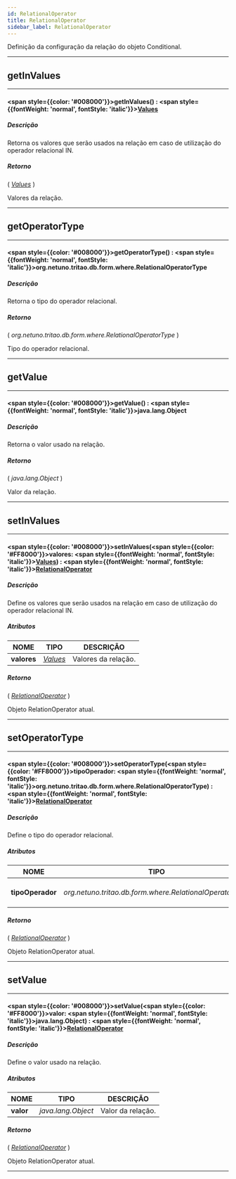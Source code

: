 ```yaml
---
id: RelationalOperator
title: RelationalOperator
sidebar_label: RelationalOperator
---
```


Definição da configuração da relação do objeto Conditional.

---

## getInValues

---

#### <span style={{color: '#008000'}}>getInValues</span>() : <span style={{fontWeight: 'normal', fontStyle: 'italic'}}>[Values](../objects/Values)</span>
##### Descrição

Retorna os valores que serão usados na relação em caso de utilização do operador relacional IN.

##### Retorno

( _[Values](../objects/Values)_ )

Valores da relação.

---

## getOperatorType

---

#### <span style={{color: '#008000'}}>getOperatorType</span>() : <span style={{fontWeight: 'normal', fontStyle: 'italic'}}>org.netuno.tritao.db.form.where.RelationalOperatorType</span>
##### Descrição

Retorna o tipo do operador relacional.

##### Retorno

( _org.netuno.tritao.db.form.where.RelationalOperatorType_ )

Tipo do operador relacional.

---

## getValue

---

#### <span style={{color: '#008000'}}>getValue</span>() : <span style={{fontWeight: 'normal', fontStyle: 'italic'}}>java.lang.Object</span>
##### Descrição

Retorna o valor usado na relação.

##### Retorno

( _java.lang.Object_ )

Valor da relação.

---

## setInValues

---

#### <span style={{color: '#008000'}}>setInValues</span>(<span style={{color: '#FF8000'}}>valores</span>: <span style={{fontWeight: 'normal', fontStyle: 'italic'}}>[Values](../objects/Values)</span>) : <span style={{fontWeight: 'normal', fontStyle: 'italic'}}>[RelationalOperator](../objects/RelationalOperator)</span>
##### Descrição

Define os valores que serão usados na relação em caso de utilização do operador relacional IN.

##### Atributos

| NOME | TIPO | DESCRIÇÃO |
|---|---|---|
| **valores** | _[Values](../objects/Values)_ | Valores da relação. |

##### Retorno

( _[RelationalOperator](../objects/RelationalOperator)_ )

Objeto RelationOperator atual.

---

## setOperatorType

---

#### <span style={{color: '#008000'}}>setOperatorType</span>(<span style={{color: '#FF8000'}}>tipoOperador</span>: <span style={{fontWeight: 'normal', fontStyle: 'italic'}}>org.netuno.tritao.db.form.where.RelationalOperatorType</span>) : <span style={{fontWeight: 'normal', fontStyle: 'italic'}}>[RelationalOperator](../objects/RelationalOperator)</span>
##### Descrição

Define o tipo do operador relacional.

##### Atributos

| NOME | TIPO | DESCRIÇÃO |
|---|---|---|
| **tipoOperador** | _org.netuno.tritao.db.form.where.RelationalOperatorType_ | tipo do operador relacional. |

##### Retorno

( _[RelationalOperator](../objects/RelationalOperator)_ )

Objeto RelationOperator atual.

---

## setValue

---

#### <span style={{color: '#008000'}}>setValue</span>(<span style={{color: '#FF8000'}}>valor</span>: <span style={{fontWeight: 'normal', fontStyle: 'italic'}}>java.lang.Object</span>) : <span style={{fontWeight: 'normal', fontStyle: 'italic'}}>[RelationalOperator](../objects/RelationalOperator)</span>
##### Descrição

Define o valor usado na relação.

##### Atributos

| NOME | TIPO | DESCRIÇÃO |
|---|---|---|
| **valor** | _java.lang.Object_ | Valor da relação. |

##### Retorno

( _[RelationalOperator](../objects/RelationalOperator)_ )

Objeto RelationOperator atual.

---

